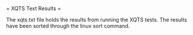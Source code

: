 = XQTS Text Results =

The xqts.txt file holds the results from running the XQTS tests. The results
have been sorted through the linux sort command.